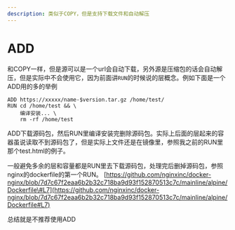 ```yaml
---
description: 类似于COPY，但是支持下载文件和自动解压
---
```


# ADD

 和COPY一样，但是源可以是一个url会自动下载，另外源是压缩包的话会自动解压，但是实际中不会使用它，因为前面讲`RUN`的时候说的层概念。例如下面是一个ADD用的多的举例

```text
ADD https://xxxxx/name-$version.tar.gz /home/test/
RUN cd /home/test && \
    编译安装... \
    rm -rf /home/test
```

ADD下载源码包，然后RUN里编译安装完删除源码包。实际上后面的层起来的容器虽说读取不到源码包了，但是实际上文件还是在镜像里，参照我之前的RUN里那个test.html的例子。

一般避免多余的层和容量都是RUN里去下载源码包，处理完后删掉源码包，参照nginx的dockerfile的第一个RUN。 [https://github.com/nginxinc/docker-nginx/blob/7d7c67f2eaa6b2b32c718ba9d93f152870513c7c/mainline/alpine/Dockerfile\#L7](https://github.com/nginxinc/docker-nginx/blob/7d7c67f2eaa6b2b32c718ba9d93f152870513c7c/mainline/alpine/Dockerfile#L7)

总结就是不推荐使用ADD

